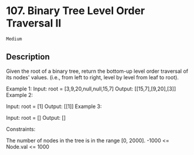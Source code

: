 # 107. Binary Tree Level Order Traversal II

`Medium`

## Description
Given the root of a binary tree, return the bottom-up level order traversal of its nodes' values. (i.e., from left to right, level by level from leaf to root).


Example 1:
Input: root = [3,9,20,null,null,15,7]
Output: [[15,7],[9,20],[3]]
Example 2:

Input: root = [1]
Output: [[1]]
Example 3:

Input: root = []
Output: []

Constraints:

The number of nodes in the tree is in the range [0, 2000].
-1000 <= Node.val <= 1000